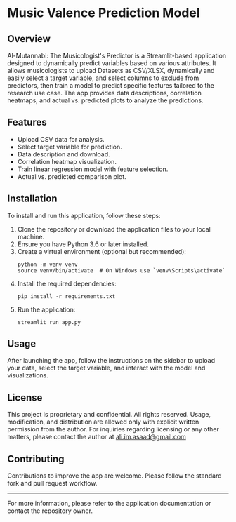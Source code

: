 # Music Valence Prediction Model

## Overview
Al-Mutannabi: The Musicologist's Predictor is a Streamlit-based application designed to dynamically predict variables based on various attributes. It allows musicologists to upload Datasets as CSV/XLSX, dynamically and easily select a target variable, and select columns to exclude from predictors, then train a model to predict specific features tailored to the research use case. The app provides data descriptions, correlation heatmaps, and actual vs. predicted plots to analyze the predictions.

## Features
- Upload CSV data for analysis.
- Select target variable for prediction.
- Data description and download.
- Correlation heatmap visualization.
- Train linear regression model with feature selection.
- Actual vs. predicted comparison plot.

## Installation
To install and run this application, follow these steps:

1. Clone the repository or download the application files to your local machine.
2. Ensure you have Python 3.6 or later installed.
3. Create a virtual environment (optional but recommended):
   ```
   python -m venv venv
   source venv/bin/activate  # On Windows use `venv\Scripts\activate`
   ```
4. Install the required dependencies:
   ```
   pip install -r requirements.txt
   ```
5. Run the application:
   ```
   streamlit run app.py
   ```

## Usage
After launching the app, follow the instructions on the sidebar to upload your data, select the target variable, and interact with the model and visualizations.

## License
This project is proprietary and confidential. All rights reserved. Usage, modification, and distribution are allowed only with explicit written permission from the author. For inquiries regarding licensing or any other matters, please contact the author at ali.im.asaad@gmail.com

## Contributing
Contributions to improve the app are welcome. Please follow the standard fork and pull request workflow.

---

For more information, please refer to the application documentation or contact the repository owner.

